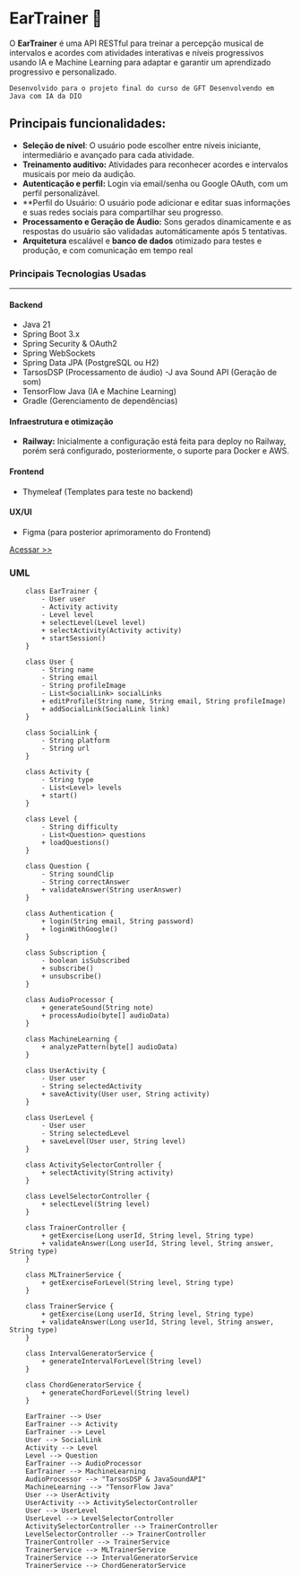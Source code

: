 # EarTrainer 🎵
O **EarTrainer** é uma API RESTful para treinar a percepção musical de intervalos e acordes com atividades interativas e níveis progressivos usando IA e Machine Learning para adaptar e garantir um aprendizado progressivo e personalizado.

`Desenvolvido para o projeto final do curso de GFT Desenvolvendo em Java com IA da DIO`

## Principais funcionalidades:
- **Seleção de nível**: O usuário pode escolher entre níveis iniciante, intermediário e avançado para cada atividade.
- **Treinamento auditivo:** Atividades para reconhecer acordes e intervalos musicais por meio da audição.
- **Autenticação e perfil:** Login via email/senha ou Google OAuth, com um perfil personalizável.
- **Perfil do Usuário: O usuário pode adicionar e editar suas informações e suas redes sociais para compartilhar seu progresso.
- **Processamento e Geração de Áudio:** Sons gerados dinamicamente e as respostas do usuário são validadas automáticamente após 5 tentativas.
- **Arquitetura** escalável e **banco de dados** otimizado para testes e produção, e com comunicação em tempo real



### Principais Tecnologias Usadas
---

#### Backend

- Java 21
- Spring Boot 3.x
- Spring Security & OAuth2
- Spring WebSockets
- Spring Data JPA (PostgreSQL ou H2)
- TarsosDSP (Processamento de áudio)
-J ava Sound API (Geração de som)
- TensorFlow Java (IA e Machine Learning)
- Gradle (Gerenciamento de dependências)

#### Infraestrutura e otimização

- **Railway:** Inicialmente a configuração está feita para deploy no Railway, porém será configurado, posteriormente, o suporte para Docker e AWS.


#### Frontend

- Thymeleaf (Templates para teste no backend)


#### UX/UI 

- Figma (para posterior aprimoramento do Frontend)

[Acessar >>](https://www.figma.com/design/nWdoJYqm70ZisZ8qdeG17V/EarTrainer?node-id=0-1&t=5aYB5z8hnFgClNc2-1)

### UML

``` mermaidclassDiagram
    class EarTrainer {
        - User user
        - Activity activity
        - Level level
        + selectLevel(Level level)
        + selectActivity(Activity activity)
        + startSession()
    }

    class User {
        - String name
        - String email
        - String profileImage
        - List<SocialLink> socialLinks
        + editProfile(String name, String email, String profileImage)
        + addSocialLink(SocialLink link)
    }

    class SocialLink {
        - String platform
        - String url
    }

    class Activity {
        - String type 
        - List<Level> levels
        + start()
    }

    class Level {
        - String difficulty 
        - List<Question> questions
        + loadQuestions()
    }

    class Question {
        - String soundClip
        - String correctAnswer
        + validateAnswer(String userAnswer)
    }

    class Authentication {
        + login(String email, String password)
        + loginWithGoogle()
    }

    class Subscription {
        - boolean isSubscribed
        + subscribe()
        + unsubscribe()
    }

    class AudioProcessor {
        + generateSound(String note)
        + processAudio(byte[] audioData)
    }

    class MachineLearning {
        + analyzePattern(byte[] audioData)
    }

    class UserActivity {
        - User user
        - String selectedActivity
        + saveActivity(User user, String activity)
    }

    class UserLevel {
        - User user
        - String selectedLevel
        + saveLevel(User user, String level)
    }

    class ActivitySelectorController {
        + selectActivity(String activity)
    }

    class LevelSelectorController {
        + selectLevel(String level)
    }

    class TrainerController {
        + getExercise(Long userId, String level, String type)
        + validateAnswer(Long userId, String level, String answer, String type)
    }

    class MLTrainerService {
        + getExerciseForLevel(String level, String type)
    }

    class TrainerService {
        + getExercise(Long userId, String level, String type)
        + validateAnswer(Long userId, String level, String answer, String type)
    }

    class IntervalGeneratorService {
        + generateIntervalForLevel(String level)
    }

    class ChordGeneratorService {
        + generateChordForLevel(String level)
    }

    EarTrainer --> User
    EarTrainer --> Activity
    EarTrainer --> Level
    User --> SocialLink
    Activity --> Level
    Level --> Question
    EarTrainer --> AudioProcessor
    EarTrainer --> MachineLearning
    AudioProcessor --> "TarsosDSP & JavaSoundAPI"
    MachineLearning --> "TensorFlow Java"
    User --> UserActivity
    UserActivity --> ActivitySelectorController
    User --> UserLevel
    UserLevel --> LevelSelectorController
    ActivitySelectorController --> TrainerController
    LevelSelectorController --> TrainerController
    TrainerController --> TrainerService
    TrainerService --> MLTrainerService
    TrainerService --> IntervalGeneratorService
    TrainerService --> ChordGeneratorService
```
